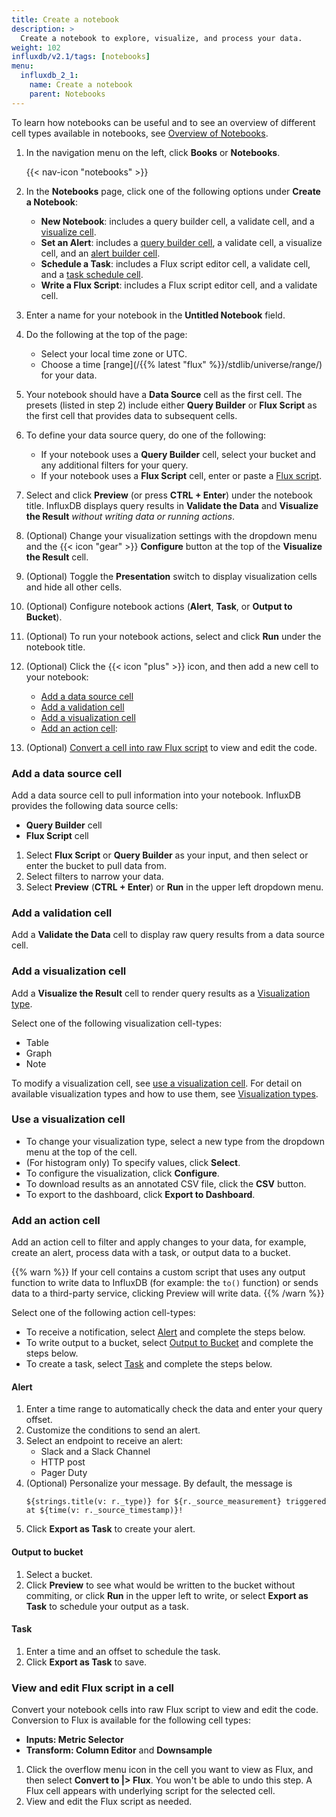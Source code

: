 ```yaml
---
title: Create a notebook
description: >
  Create a notebook to explore, visualize, and process your data.
weight: 102
influxdb/v2.1/tags: [notebooks]
menu:
  influxdb_2_1:
    name: Create a notebook
    parent: Notebooks
---
```

To learn how notebooks can be useful and to see an overview of different cell types available in notebooks, see [Overview of Notebooks](/influxdb/v2.1/notebooks/overview/).

1. In the navigation menu on the left, click **Books** or **Notebooks**.

    {{< nav-icon "notebooks" >}}
2. In the **Notebooks** page, click one of the following options under **Create a Notebook**:
    - **New Notebook**: includes a query builder cell, a validate cell, and a [visualize cell](#add-a-visualization-cell).
    - **Set an Alert**: includes a [query builder cell](#add-a-data-source-cell), a validate cell, a visualize cell, and an [alert builder cell](#add-an-action-cell).
    - **Schedule a Task**: includes a Flux script editor cell, a validate cell, and a [task schedule cell](#add-an-action-cell).
    - **Write a Flux Script**: includes a Flux script editor cell, and a validate cell.

3.  Enter a name for your notebook in the **Untitled Notebook** field.
3. Do the following at the top of the page:
   - Select your local time zone or UTC.
   - Choose a time [range](/{{% latest "flux" %}}/stdlib/universe/range/) for your data.
4. Your notebook should have a **Data Source** cell as the first cell. The presets (listed in step 2) include either **Query Builder** or **Flux Script** as the first cell that provides data to subsequent cells.
5. To define your data source query, do one of the following:
   - If your notebook uses a **Query Builder** cell, select your bucket and any additional filters for your query.
   - If your notebook uses a **Flux Script** cell, enter or paste a [Flux script](/influxdb/v2.1/query-data/flux/).
6. Select and click **Preview** (or press **CTRL + Enter**) under the notebook title.
   InfluxDB displays query results in **Validate the Data** and **Visualize the Result** *without writing data or running actions*.
7. (Optional) Change your visualization settings with the dropdown menu and the {{< icon "gear" >}} **Configure** button at the top of the **Visualize the Result** cell.
8. (Optional) Toggle the **Presentation** switch to display visualization cells and hide all other cells.
7. (Optional) Configure notebook actions (**Alert**, **Task**, or **Output to Bucket**).
7. (Optional) To run your notebook actions, select and click **Run** under the notebook title.
8. (Optional) Click the {{< icon "plus" >}} icon, and then add a new cell to your notebook:

    - [Add a data source cell](#add-a-data-source-cell)
    - [Add a validation cell](#add-a-validation-cell)
    - [Add a visualization cell](#add-a-visualization-cell)
    - [Add an action cell](#add-an-action-cell):
9. (Optional) [Convert a cell into raw Flux script](#view-and-edit-flux-script-in-a-cell) to view and edit the code.

### Add a data source cell

Add a data source cell to pull information into your notebook.
InfluxDB provides the following data source cells:
- **Query Builder** cell
- **Flux Script** cell

1. Select **Flux Script** or **Query Builder** as your input, and then select or enter the bucket to pull data from.
2. Select filters to narrow your data.
3. Select **Preview** (**CTRL + Enter**) or **Run** in the upper left dropdown menu.

### Add a validation cell

Add a **Validate the Data** cell to display raw query results from a data source cell.

### Add a visualization cell

Add a **Visualize the Result** cell to render query results as a [Visualization type](/influxdb/cloud/visualize-data/visualization-types/).

Select one of the following visualization cell-types:

- Table
- Graph
- Note

To modify a visualization cell, see [use a visualization cell](use-a-visualization-cell).
For detail on available visualization types and how to use them, see [Visualization types](/influxdb/cloud/visualize-data/visualization-types/).

### Use a visualization cell

- To change your visualization type, select a new type from the dropdown menu at the top of the cell.
- (For histogram only) To specify values, click **Select**.
- To configure the visualization, click **Configure**.
- To download results as an annotated CSV file, click the **CSV** button.
- To export to the dashboard, click **Export to Dashboard**.  

### Add an action cell

Add an action cell to filter and apply changes to your data, for example, create an alert, process data with a task, or output data to a bucket.

{{% warn %}}
If your cell contains a custom script that uses any output function to write data to InfluxDB (for example: the `to()` function) or sends data to a third-party service, clicking Preview will write data.
{{% /warn %}}

Select one of the following action cell-types:

- To receive a notification, select [Alert](#alert) and complete the steps below.
- To write output to a bucket, select [Output to Bucket](#output-to-bucket) and complete the steps below.
- To create a task, select [Task](#task) and complete the steps below.

#### Alert

1. Enter a time range to automatically check the data and enter your query offset.
2. Customize the conditions to send an alert.
3. Select an endpoint to receive an alert:
   - Slack and a Slack Channel
   - HTTP post
   - Pager Duty
4. (Optional) Personalize your message. By default, the message is
   ```
   ${strings.title(v: r._type)} for ${r._source_measurement} triggered at ${time(v: r._source_timestamp)}!
   ```
5. Click **Export as Task** to create your alert.

#### Output to bucket

1. Select a bucket.
2. Click **Preview** to see what would be written to the bucket without commiting, or click **Run** in the upper left to write, or select **Export as Task** to schedule your output as a task.

#### Task

1. Enter a time and an offset to schedule the task.
2. Click **Export as Task** to save.

### View and edit Flux script in a cell
Convert your notebook cells into raw Flux script to view and edit the code. Conversion to Flux is available for the following cell types:
  - **Inputs: Metric Selector**
  - **Transform: Column Editor** and **Downsample**

1. Click the overflow menu icon in the cell you want to view as Flux, and then select **Convert to |> Flux**. You won't be able to undo this step.
    A Flux cell appears with underlying script for the selected cell.
3. View and edit the Flux script as needed.
